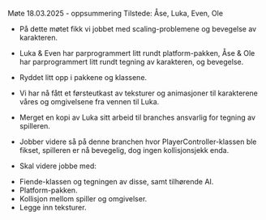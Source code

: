 Møte 18.03.2025 - oppsummering
Tilstede: Åse, Luka, Even, Ole

- På dette møtet fikk vi jobbet med scaling-problemene og bevegelse av karakteren.
- Luka & Even har parprogrammert litt rundt platform-pakken, Åse & Ole har parprogrammert litt rundt tegning av karakteren, og bevegelse.
- Ryddet litt opp i pakkene og klassene.
- Vi har nå fått et førsteutkast av teksturer og animasjoner til karakterene våres og omgivelsene fra vennen til Luka.
- Merget en kopi av Luka sitt arbeid til branches ansvarlig for tegning av spilleren.
- Jobber videre så på denne branchen hvor PlayerController-klassen ble fikset, spilleren er nå bevegelig, dog ingen kollisjonsjekk enda.

- Skal videre jobbe med:
* Fiende-klassen og tegningen av disse, samt tilhørende AI. 
* Platform-pakken.
* Kollisjon mellom spiller og omgivelser.
* Legge inn teksturer.
